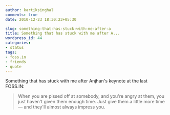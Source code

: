 ```yaml
---
author: kartiksinghal
comments: true
date: 2010-12-23 18:30:23+05:30

slug: something-that-has-stuck-with-me-after-a
title: Something that has stuck with me after A...
wordpress_id: 44
categories:
- status
tags:
- foss.in
- friends
- quote
---
```


Something that has stuck with me after Anjhan's keynote at the last FOSS.IN:



> When you are pissed off at somebody, and you're angry at them, you just haven't given them enough time. Just give them a little more time — and they'll almost always impress you.

